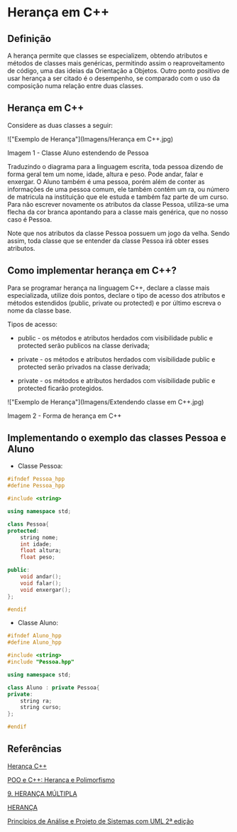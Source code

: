 # Herança em C++

## Definição

A herança permite que classes se especializem, obtendo atributos e métodos de classes mais genéricas, permitindo assim o reaproveitamento de código, uma das ideias da Orientação a Objetos. Outro ponto positivo de usar herança a ser citado é o desempenho, se comparado com o uso da composição numa relação entre duas classes.

## Herança em C++

Considere as duas classes a seguir:

!["Exemplo de Herança"](Imagens/Herança em C++.jpg)

Imagem 1 - Classe Aluno estendendo de Pessoa

Traduzindo o diagrama para a linguagem escrita, toda pessoa dizendo de forma geral tem um nome, idade, altura e peso. Pode andar, falar e enxergar. O Aluno também é uma pessoa, porém além de conter as informações de uma pessoa comum, ele também contém um ra, ou número de matricula na instituição que ele estuda e também faz parte de um curso. Para não escrever novamente os atributos da classe Pessoa, utiliza-se uma flecha da cor branca apontando para a classe mais genérica, que no nosso caso é Pessoa.

Note que nos atributos da classe Pessoa possuem um jogo da velha. Sendo assim, toda classe que se entender da classe Pessoa irá obter esses atributos.

## Como implementar herança em C++?

Para se programar herança na linguagem C++, declare a classe mais especializada, utilize dois pontos, declare o tipo de acesso dos atributos e métodos estendidos (public, private ou protected) e por último escreva o nome da classe base.

Tipos de acesso:

* public - os métodos e atributos herdados com visibilidade public e protected serão publicos na classe derivada;

* private - os métodos e atributos herdados com visibilidade public e protected serão privados na classe derivada;

* private - os métodos e atributos herdados com visibilidade public e protected ficarão protegidos.

!["Exemplo de Herança"](Imagens/Extendendo classe em C++.jpg)

Imagem 2 - Forma de herança em C++

## Implementando o exemplo das classes Pessoa e Aluno

* Classe Pessoa:

```CPP
#ifndef Pessoa_hpp
#define Pessoa_hpp

#include <string>

using namespace std;

class Pessoa{
protected:
	string nome;
	int idade;
	float altura;
	float peso;

public:
	void andar();
	void falar();
	void enxergar();
};

#endif

```

* Classe Aluno:

```CPP
#ifndef Aluno_hpp
#define Aluno_hpp

#include <string>
#include "Pessoa.hpp"

using namespace std;

class Aluno : private Pessoa{
private:
	string ra;
	string curso;
};

#endif
```

## Referências

[Herança C++ ](http://paginas.fe.up.pt/~lpreis/prog2_06_07/AulasTeoricas/9.heranca.pdf)

[POO e C++: Herança e
Polimorfismo](http://webserver2.tecgraf.puc-rio.br/ftp_pub/lfm/CIV2802-111-aula06.pdf)

[9. HERANÇA MÚLTIPLA
](http://www.inf.pucrs.br/manssour/LinguagemC++/HerancaMultipla.pdf)

[HERANÇA
](http://www.dei.isep.ipp.pt/~hleitao/EI/Heranca.pdf)


[Princípios de Análise
e Projeto de Sistemas
com UML
2ª edição
](http://www.inf.ufpr.br/silvia/ESNovo/UML/material/Diagrama_classe_Livro.pdf)
